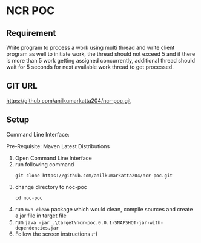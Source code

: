 # NCR POC

## Requirement

Write program to process a work using multi thread and write client program as well to initiate work, 
the thread should not exceed 5 and if there is more than 5 work getting assigned concurrently, 
additional thread should wait for 5 seconds for next available work thread to get processed.

## GIT URL
https://github.com/anilkumarkatta204/ncr-poc.git

## Setup

Command Line Interface:

Pre-Requisite: Maven Latest Distributions

1. Open Command Line Interface
2. run following command </br>
   ```
   git clone https://github.com/anilkumarkatta204/ncr-poc.git
   ```
3. change directory to noc-poc</br>
   ```
   cd noc-poc
   ```
4. run ```mvn clean``` package which would clean, compile sources and create a jar file in target file
5. run ```java -jar .\target\ncr-poc.0.0.1-SNAPSHOT-jar-with-dependencies.jar```
6. Follow the screen instructions :-)
